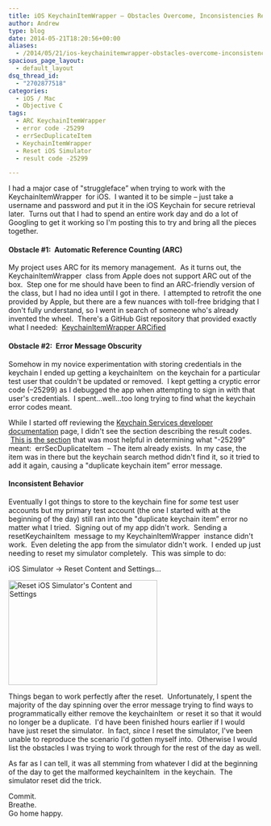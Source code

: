 ```yaml
---
title: iOS KeychainItemWrapper – Obstacles Overcome, Inconsistencies Resolved
author: Andrew
type: blog
date: 2014-05-21T18:20:56+00:00
aliases:
  - /2014/05/21/ios-keychainitemwrapper-obstacles-overcome-inconsistencies-resolved/
spacious_page_layout:
  - default_layout
dsq_thread_id:
  - "2702877518"
categories:
  - iOS / Mac
  - Objective C
tags:
  - ARC KeychainItemWrapper
  - error code -25299
  - errSecDuplicateItem
  - KeychainItemWrapper
  - Reset iOS Simulator
  - result code -25299

---
```


I had a major case of "struggleface&#8221; when trying to work with the <span class="lang:default decode:true  crayon-inline">KeychainItemWrapper</span>  for iOS.  I wanted it to be simple – just take a username and password and put it in the iOS Keychain for secure retrieval later.  Turns out that I had to spend an entire work day and do a lot of Googling to get it working so I'm posting this to try and bring all the pieces together.

#### Obstacle #1:  Automatic Reference Counting (ARC)

My project uses ARC for its memory management.  As it turns out, the <span class="lang:default decode:true  crayon-inline">KeychainItemWrapper</span>  class from Apple does not support ARC out of the box.  Step one for me should have been to find an ARC-friendly version of the class, but I had no idea until I got in there.  I attempted to retrofit the one provided by Apple, but there are a few nuances with toll-free bridging that I don't fully understand, so I went in search of someone who's already invented the wheel.  There's a GitHub Gist repository that provided exactly what I needed:  <a title="KeychainItemWrapper ARCified" href="https://gist.github.com/dhoerl/1170641" target="_blank">KeychainItemWrapper ARCified</a>

#### Obstacle #2:  Error Message Obscurity

Somehow in my novice experimentation with storing credentials in the keychain I ended up getting a <span class="lang:default decode:true  crayon-inline ">keychainItem</span>  on the keychain for a particular test user that couldn't be updated or removed.  I kept getting a cryptic error code (–25299) as I debugged the app when attempting to sign in with that user's credentials.  I spent&#8230;well&#8230;too long trying to find what the keychain error codes meant.

While I started off reviewing the <a title="Keychain Services Developer Documentation" href="https://developer.apple.com/library/ios/documentation/Security/Reference/keychainservices/Reference/reference.html" target="_blank">Keychain Services developer documentation</a> page, I didn't see the section describing the result codes.  <a title="Keychain Services Result Codes Section" href="https://developer.apple.com/library/ios/documentation/Security/Reference/keychainservices/Reference/reference.html#jumpTo_124" target="_blank">This is the section</a> that was most helpful in determining what "-25299&#8221; meant:  <span class="lang:default decode:true  crayon-inline ">errSecDuplicateItem</span>  – The item already exists.  In my case, the item was in there but the keychain search method didn't find it, so it tried to add it again, causing a "duplicate keychain item&#8221; error message.

#### Inconsistent Behavior

Eventually I got things to store to the keychain fine for _some_ test user accounts but my primary test account (the one I started with at the beginning of the day) still ran into the "duplicate keychain item&#8221; error no matter what I tried.  Signing out of my app didn't work.  Sending a <span class="lang:default decode:true  crayon-inline ">resetKeychainItem</span>  message to my <span class="lang:default decode:true  crayon-inline ">KeychainItemWrapper</span>  instance didn't work.  Even deleting the app from the simulator didn't work.  I ended up just needing to reset my simulator completely.  This was simple to do:

iOS Simulator -> Reset Content and Settings&#8230;

[<img class="alignnone wp-image-1051 size-full" src="http://www.andrewcbancroft.com/wp-content/uploads/2014/05/Screen-Shot-2014-05-21-at-12.59.48-PM.png" alt="Reset iOS Simulator's Content and Settings" width="295" height="208" />][1]

Things began to work perfectly after the reset.  Unfortunately, I spent the majority of the day spinning over the error message trying to find ways to programmatically either remove the <span class="lang:default decode:true  crayon-inline ">keychainItem</span>  or reset it so that it would no longer be a duplicate.  I'd have been finished hours earlier if I would have just reset the simulator.  In fact, _since_ I reset the simulator, I've been unable to reproduce the scenario I'd gotten myself into.  Otherwise I would list the obstacles I was trying to work through for the rest of the day as well.

As far as I can tell, it was all stemming from whatever I did at the beginning of the day to get the malformed <span class="lang:default decode:true  crayon-inline ">keychainItem</span>  in the keychain.  The simulator reset did the trick.

Commit.  
Breathe.  
Go home happy.

 [1]: http://www.andrewcbancroft.com/wp-content/uploads/2014/05/Screen-Shot-2014-05-21-at-12.59.48-PM.png